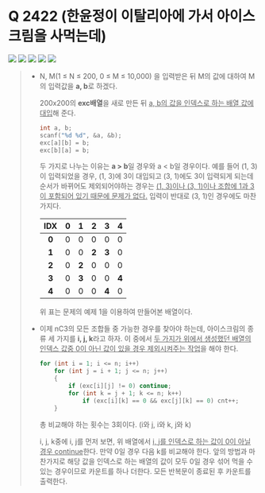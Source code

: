 # Q 2422 (한윤정이 이탈리아에 가서 아이스크림을 사먹는데)

<img src="https://img.shields.io/badge/Level-Silver 5-lightgrey"> <img src="https://img.shields.io/badge/Memory-1156%20KB-blue"> <img src="https://img.shields.io/badge/Time-4%20ms-brightgreen"> <img src="https://img.shields.io/badge/Length-456%20B-red"> <img src="https://img.shields.io/badge/Language-C-blueviolet">



> - N, M(1 ≤ N ≤ 200, 0 ≤ M ≤ 10,000) 을 입력받은 뒤 M의 값에 대하여 M의 입력값을 **a, b**로 하겠다.
>
>   200x200의 **exc배열**을 새로 만든 뒤 <u>a, b의 값을 인덱스로 하는 배열 값에 대입</u>해 준다.
>
>   ```c
>   int a, b;
>   scanf("%d %d", &a, &b);
>   exc[a][b] = b;
>   exc[b][a] = b;
>   ```
>
>   두 가지로 나누는 이유는 **a > b**일 경우와 a < b일 경우이다. 예를 들어 (1, 3)이 입력되었을 경우, (1, 3)에 3이 대입되고 (3, 1)에도 3이 입력되게 되는데 순서가 바뀌어도 제외되어야하는 경우는 <u>(1, 3)이나 (3, 1)이나 조합에 1과 3이 포함되어 있기 때문에 문제가 없다.</u> 입력이 반대로 (3, 1)인 경우에도 마찬가지다.
>
>   |  IDX  |  0   |   1   |   2   |   3   |   4   |
>   | :---: | :--: | :---: | :---: | :---: | :---: |
>   | **0** |  0   |   0   |   0   |   0   |   0   |
>   | **1** |  0   |   0   | **2** | **3** |   0   |
>   | **2** |  0   | **2** |   0   |   0   |   0   |
>   | **3** |  0   | **3** |   0   |   0   | **4** |
>   | **4** |  0   |   0   |   0   | **4** |   0   |
>
>   위 표는 문제의 예제 1을 이용하여 만들어본 배열이다.
>
>   
>
> - 이제 nC3의 모든 조합들 중 가능한 경우를 찾아야 하는데, 아이스크림의 종류 세 가지를 **i, j, k**라고 하자. 이 중에서 <u>두 가지가 위에서 생성했던 배열의 인덱스 값중 0이 아닌 값이 있을 경우 제외시켜주는 작업</u>을 해야 한다.
>
>   ```c
>   for (int i = 1; i <= n; i++)
>   	for (int j = i + 1; j <= n; j++)
>   	{
>   		if (exc[i][j] != 0) continue;
>   		for (int k = j + 1; k <= n; k++)
>   			if (exc[i][k] == 0 && exc[j][k] == 0) cnt++;
>   	}
>   ```
>
>   총 비교해야 하는 횟수는 3회이다. (i와 j, i와 k, j와 k)
>
>   i, j, k중에 i, j를 먼저 보면, 위 배열에서 <u>i, j를 인덱스로 하는 값이 0이 아닐 경우 continue</u>한다. 만약 0일 경우 다음 k를 비교해야 한다. 앞의 방법과 마찬가지로 해당 값을 인덱스로 하는 배열의 값이 모두 0일 경우 섞어 먹을 수 있는 경우이므로 카운트를 하나 더한다. 모든 반복문이 종료된 후 카운트를 출력한다.


